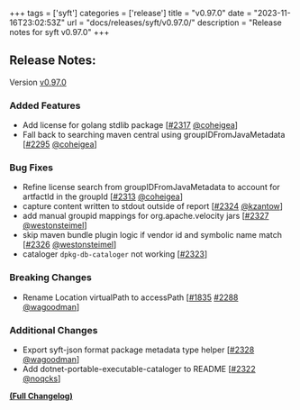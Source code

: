 +++
tags = ['syft']
categories = ['release']
title = "v0.97.0"
date = "2023-11-16T23:02:53Z"
url = "docs/releases/syft/v0.97.0/"
description = "Release notes for syft v0.97.0"
+++

## Release Notes:
Version [v0.97.0](https://github.com/anchore/syft/releases/tag/v0.97.0)

### Added Features

- Add license for golang stdlib package [[#2317](https://github.com/anchore/syft/pull/2317) [@coheigea](https://github.com/coheigea)]
- Fall back to searching maven central using groupIDFromJavaMetadata [[#2295](https://github.com/anchore/syft/pull/2295) [@coheigea](https://github.com/coheigea)]

### Bug Fixes

- Refine license search from groupIDFromJavaMetadata to account for artfactId in the groupId [[#2313](https://github.com/anchore/syft/pull/2313) [@coheigea](https://github.com/coheigea)]
- capture content written to stdout outside of report [[#2324](https://github.com/anchore/syft/pull/2324) [@kzantow](https://github.com/kzantow)]
- add manual groupid mappings for org.apache.velocity jars [[#2327](https://github.com/anchore/syft/pull/2327) [@westonsteimel](https://github.com/westonsteimel)]
- skip maven bundle plugin logic if vendor id and symbolic name match [[#2326](https://github.com/anchore/syft/pull/2326) [@westonsteimel](https://github.com/westonsteimel)]
- cataloger `dpkg-db-cataloger` not working [[#2323](https://github.com/anchore/syft/issues/2323)]

### Breaking Changes

- Rename Location virtualPath to accessPath [[#1835](https://github.com/anchore/syft/issues/1835) [#2288](https://github.com/anchore/syft/pull/2288) [@wagoodman](https://github.com/wagoodman)]

### Additional Changes

- Export syft-json format package metadata type helper [[#2328](https://github.com/anchore/syft/pull/2328) [@wagoodman](https://github.com/wagoodman)]
- Add dotnet-portable-executable-cataloger to README [[#2322](https://github.com/anchore/syft/pull/2322) [@noqcks](https://github.com/noqcks)]

**[(Full Changelog)](https://github.com/anchore/syft/compare/v0.96.0...v0.97.0)**
